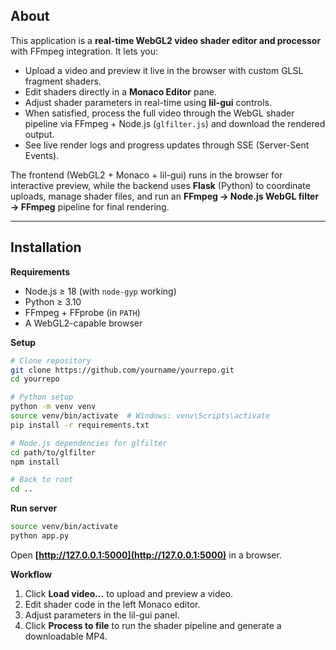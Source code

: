 ## About

This application is a **real-time WebGL2 video shader editor and processor** with FFmpeg integration.
It lets you:

* Upload a video and preview it live in the browser with custom GLSL fragment shaders.
* Edit shaders directly in a **Monaco Editor** pane.
* Adjust shader parameters in real-time using **lil-gui** controls.
* When satisfied, process the full video through the WebGL shader pipeline via FFmpeg + Node.js (`glfilter.js`) and download the rendered output.
* See live render logs and progress updates through SSE (Server-Sent Events).

The frontend (WebGL2 + Monaco + lil-gui) runs in the browser for interactive preview,
while the backend uses **Flask** (Python) to coordinate uploads, manage shader files,
and run an **FFmpeg → Node.js WebGL filter → FFmpeg** pipeline for final rendering.

---

## Installation

**Requirements**

* Node.js ≥ 18 (with `node-gyp` working)
* Python ≥ 3.10
* FFmpeg + FFprobe (in `PATH`)
* A WebGL2-capable browser

**Setup**

```bash
# Clone repository
git clone https://github.com/yourname/yourrepo.git
cd yourrepo

# Python setup
python -m venv venv
source venv/bin/activate  # Windows: venv\Scripts\activate
pip install -r requirements.txt

# Node.js dependencies for glfilter
cd path/to/glfilter
npm install

# Back to root
cd ..
```

**Run server**

```bash
source venv/bin/activate
python app.py
```

Open **[http://127.0.0.1:5000](http://127.0.0.1:5000)** in a browser.

**Workflow**

1. Click **Load video…** to upload and preview a video.
2. Edit shader code in the left Monaco editor.
3. Adjust parameters in the lil-gui panel.
4. Click **Process to file** to run the shader pipeline and generate a downloadable MP4.

